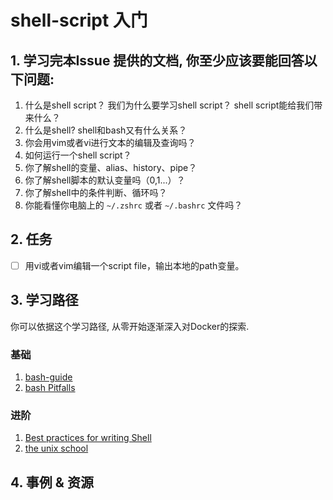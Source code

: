 # shell-script 入门

## 1. 学习完本Issue 提供的文档, 你至少应该要能回答以下问题:
1. 什么是shell script？ 我们为什么要学习shell script？ shell script能给我们带来什么？
2. 什么是shell? shell和bash又有什么关系？
3. 你会用vim或者vi进行文本的编辑及查询吗？
4. 如何运行一个shell script？
5. 你了解shell的变量、alias、history、pipe？
6. 你了解shell脚本的默认变量吗（$0,$1...）？
7. 你了解shell中的条件判断、循环吗？
8. 你能看懂你电脑上的 `~/.zshrc` 或者 `~/.bashrc` 文件吗？

## 2. 任务
- [ ] 用vi或者vim编辑一个script file，输出本地的path变量。

## 3. 学习路径
你可以依据这个学习路径, 从零开始逐渐深入对Docker的探索.
### 基础
1. [bash-guide](https://github.com/Idnan/bash-guide)
2. [bash Pitfalls](http://mywiki.wooledge.org/BashPitfalls)

### 进阶
1. [Best practices for writing Shell](https://www.commandlinefu.com/commands/browse)
1. [the unix school](http://www.theunixschool.com/p/shell-scripts.html)

## 4. 事例 & 资源
